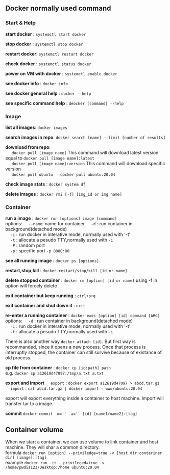 ## Docker normally used command

### Start & Help

**start docker**  : `systemctl start docker`  

**stop docker**   : `systemctl stop docker`

**restart docker**: `systemctl restart docker`  

**check docker**  : `systemctl status docker`  

**power on VM with docker** : `systemctl enable docker`  

**see docker info**         : `docker info`  

**see docker general help** : `docker --help`  

**see specific command help**  : `deocker [command] --help`  

### Image

**list all images**: `docker images`  

**search images in repo**: `docker search [name] --limit [number of results]`  

**download from repo**:  
&nbsp;&nbsp;&nbsp;&nbsp; `docker pull [image name]`   This command will download latest version equal to `docker pull [image name]:latest`  
&nbsp;&nbsp;&nbsp;&nbsp; `docker pull [image name]:version`   This command will download specific version  
&nbsp;&nbsp;&nbsp;&nbsp; `docker pull ubuntu` &nbsp;&nbsp;&nbsp;&nbsp; `docker pull ubuntu:20.04`  

**check image stats** : `docker system df`  

**delete images** : `docker rmi [-f] [img_id or img name]`


### Container

**run a image** : `docker run [options] image [command]`  
options:
&nbsp;&nbsp;&nbsp;&nbsp;`--name`: name for container
&nbsp;&nbsp;&nbsp;&nbsp;`-d`    : run container in background(detached mode)  
&nbsp;&nbsp;&nbsp;&nbsp;`-i`    : run docker in interative mode, normally used with '-t'  
&nbsp;&nbsp;&nbsp;&nbsp;`-t`    : allocate a pesudo TTY,normally used with `-i`  
&nbsp;&nbsp;&nbsp;&nbsp;`-P`    : random port  
&nbsp;&nbsp;&nbsp;&nbsp;`-p`    : specific port `-p 8080:80`  

**see all running image** : `docker ps [options]`  

**restart,stop,kill**     : `docker restart/stop/kill [id or name]`

**delete stopped container**  : `docker rm [option] [id or name]` using -f in option will forcely delete 

**exit container but keep running** : `ctrl+p+q`

**exit container and shut down it** : `exit`

**re-enter a running container** : `docker exec [option] [id] command [ARG]`
options:
&nbsp;&nbsp;&nbsp;&nbsp;`-d`    : run container in background(detached mode)  
&nbsp;&nbsp;&nbsp;&nbsp;`-i`    : run docker in interative mode, normally used with '-t'  
&nbsp;&nbsp;&nbsp;&nbsp;`-t`    : allocate a pesudo TTY,normally used with `-i`  

There is also another way `docker attach [id]`. But first way is recommanded, since it opens a new process. Once that process is interruptly stopped, the container can still survive because of existance of old process.  

**cp file from container** : `docker cp [id:path] path`  
e.g. `docker cp a12619d47097:/tmp/a.txt a.txt`

**export and import**
&nbsp;&nbsp;&nbsp;&nbsp;`export` : `docker export a12619d47097 > abcd.tar.gz`
&nbsp;&nbsp;&nbsp;&nbsp;`import` : `cat abcd.tar.gz | docker import - wwu/ubuntu:20.04`

export will export everything inside a container to host machine. Import will transfer tar to a image.

**commit** `docker commit -m='' -a='' [id] [name1/name2]:[tag]`

## Container volume 

When we start a container, we can use volume to link container and host machine. They will shar a common directory.  
formula   `docker run [option] --priviledge=true -v [host dir:contariner dir] [image]:[tag]`  
example   `docker run -it --privileged=true -v /home/pwdis123/Desktop:/home ubuntu:20.04`
